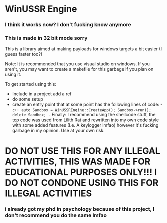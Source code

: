 # WinUSSR Engine
### I think it works now? I don't fucking know anymore
### This is made in 32 bit mode sorry 

This is a library aimed at making payloads for windows targets a bit easier (I guess faster too?)

Note: It is recommended that you use visual studio on windows. If you aren't, you may want to create a makefile for this garbage if you plan on using it.

To get started using this:
- Include in a project add a ref
- do some setup
- create an entry point that at some point has the following lines of code:
-```c++
  auto Sandbox = WinUSSREngine::CreateApp();
  Sandbox->run();
  delete Sandbox;
 -```
Finally: I recommend using the shellcode stuff, the tcp code was used from Lilith Rat and rewritten into my own code style with some added features (I.e. A keylogger lmfao)
         however it's fucking garbage in my opinion. Use at your own risk.
         
# DO NOT USE THIS FOR ANY ILLEGAL ACTIVITIES, THIS WAS MADE FOR EDUCATIONAL PURPOSES ONLY!!! I DO NOT CONDONE USING THIS FOR ILLEGAL ACTIVITIES
### i already got my phd in psychology because of this project, I don't recommend you do the same lmfao
